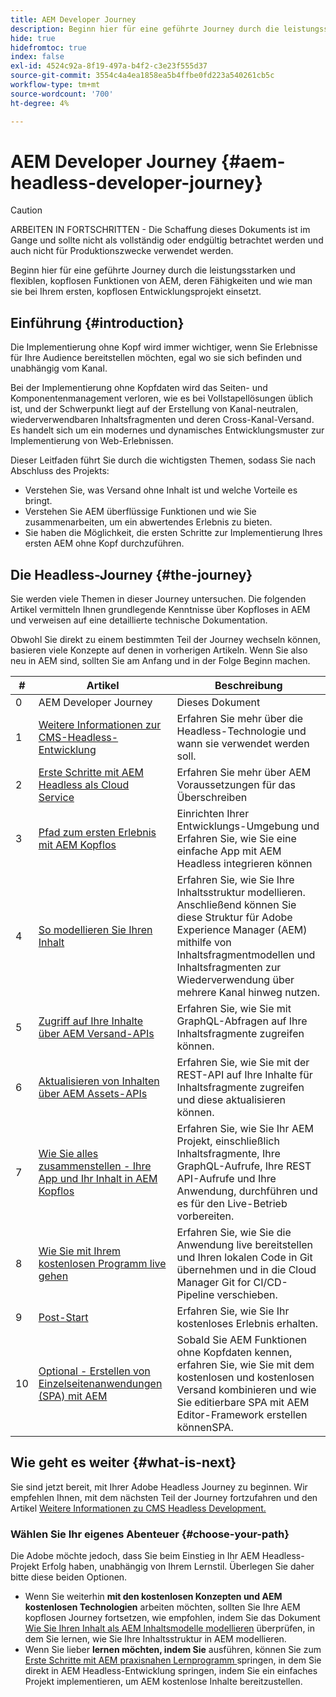 ```yaml
---
title: AEM Developer Journey
description: Beginn hier für eine geführte Journey durch die leistungsstarken und flexiblen, kopflosen Funktionen von AEM, deren Fähigkeiten und wie man sie bei Ihrem ersten Entwicklungsprojekt einsetzt.
hide: true
hidefromtoc: true
index: false
exl-id: 4524c92a-8f19-497a-b4f2-c3e23f555d37
source-git-commit: 3554c4a4ea1858ea5b4ffbe0fd223a540261cb5c
workflow-type: tm+mt
source-wordcount: '700'
ht-degree: 4%

---
```


# AEM Developer Journey {#aem-headless-developer-journey}

>[!CAUTION]
>
>ARBEITEN IN FORTSCHRITTEN - Die Schaffung dieses Dokuments ist im Gange und sollte nicht als vollständig oder endgültig betrachtet werden und auch nicht für Produktionszwecke verwendet werden.

Beginn hier für eine geführte Journey durch die leistungsstarken und flexiblen, kopflosen Funktionen von AEM, deren Fähigkeiten und wie man sie bei Ihrem ersten, kopflosen Entwicklungsprojekt einsetzt.

## Einführung {#introduction}

Die Implementierung ohne Kopf wird immer wichtiger, wenn Sie Erlebnisse für Ihre Audience bereitstellen möchten, egal wo sie sich befinden und unabhängig vom Kanal.

Bei der Implementierung ohne Kopfdaten wird das Seiten- und Komponentenmanagement verloren, wie es bei Vollstapellösungen üblich ist, und der Schwerpunkt liegt auf der Erstellung von Kanal-neutralen, wiederverwendbaren Inhaltsfragmenten und deren Cross-Kanal-Versand. Es handelt sich um ein modernes und dynamisches Entwicklungsmuster zur Implementierung von Web-Erlebnissen.

Dieser Leitfaden führt Sie durch die wichtigsten Themen, sodass Sie nach Abschluss des Projekts:

* Verstehen Sie, was Versand ohne Inhalt ist und welche Vorteile es bringt.
* Verstehen Sie AEM überflüssige Funktionen und wie Sie zusammenarbeiten, um ein abwertendes Erlebnis zu bieten.
* Sie haben die Möglichkeit, die ersten Schritte zur Implementierung Ihres ersten AEM ohne Kopf durchzuführen.

## Die Headless-Journey {#the-journey}

Sie werden viele Themen in dieser Journey untersuchen. Die folgenden Artikel vermitteln Ihnen grundlegende Kenntnisse über Kopfloses in AEM und verweisen auf eine detaillierte technische Dokumentation.

Obwohl Sie direkt zu einem bestimmten Teil der Journey wechseln können, basieren viele Konzepte auf denen in vorherigen Artikeln. Wenn Sie also neu in AEM sind, sollten Sie am Anfang und in der Folge Beginn machen.

| # | Artikel | Beschreibung |
|---|---|---|
| 0 | AEM Developer Journey | Dieses Dokument |
| 1 | [Weitere Informationen zur CMS-Headless-Entwicklung](learn-about.md) | Erfahren Sie mehr über die Headless-Technologie und wann sie verwendet werden soll. |
| 2 | [Erste Schritte mit AEM Headless als Cloud Service](getting-started.md) | Erfahren Sie mehr über AEM Voraussetzungen für das Überschreiben |
| 3 | [Pfad zum ersten Erlebnis mit AEM Kopflos](path-to-first-experience.md) | Einrichten Ihrer Entwicklungs-Umgebung und Erfahren Sie, wie Sie eine einfache App mit AEM Headless integrieren können |
| 4 | [So modellieren Sie Ihren Inhalt](model-your-content.md) | Erfahren Sie, wie Sie Ihre Inhaltsstruktur modellieren. Anschließend können Sie diese Struktur für Adobe Experience Manager (AEM) mithilfe von Inhaltsfragmentmodellen und Inhaltsfragmenten zur Wiederverwendung über mehrere Kanal hinweg nutzen. |
| 5 | [Zugriff auf Ihre Inhalte über AEM Versand-APIs](access-your-content.md) | Erfahren Sie, wie Sie mit GraphQL-Abfragen auf Ihre Inhaltsfragmente zugreifen können. |
| 6 | [Aktualisieren von Inhalten über AEM Assets-APIs](update-your-content.md) | Erfahren Sie, wie Sie mit der REST-API auf Ihre Inhalte für Inhaltsfragmente zugreifen und diese aktualisieren können. |
| 7 | [Wie Sie alles zusammenstellen - Ihre App und Ihr Inhalt in AEM Kopflos](put-it-all-together.md) | Erfahren Sie, wie Sie Ihr AEM Projekt, einschließlich Inhaltsfragmente, Ihre GraphQL-Aufrufe, Ihre REST API-Aufrufe und Ihre Anwendung, durchführen und es für den Live-Betrieb vorbereiten. |
| 8 | [Wie Sie mit Ihrem kostenlosen Programm live gehen](go-live.md) | Erfahren Sie, wie Sie die Anwendung live bereitstellen und Ihren lokalen Code in Git übernehmen und in die Cloud Manager Git for CI/CD-Pipeline verschieben. |
| 9 | [Post-Start](post-launch.md) | Erfahren Sie, wie Sie Ihr kostenloses Erlebnis erhalten. |
| 10 | [Optional - Erstellen von Einzelseitenanwendungen (SPA) mit AEM](create-spa.md) | Sobald Sie AEM Funktionen ohne Kopfdaten kennen, erfahren Sie, wie Sie mit dem kostenlosen und kostenlosen Versand kombinieren und wie Sie editierbare SPA mit AEM Editor-Framework erstellen könnenSPA. |

## Wie geht es weiter {#what-is-next}

Sie sind jetzt bereit, mit Ihrer Adobe Headless Journey zu beginnen. Wir empfehlen Ihnen, mit dem nächsten Teil der Journey fortzufahren und den Artikel [Weitere Informationen zu CMS Headless Development.](learn-about.md)

### Wählen Sie Ihr eigenes Abenteuer {#choose-your-path}

Die Adobe möchte jedoch, dass Sie beim Einstieg in Ihr AEM Headless-Projekt Erfolg haben, unabhängig von Ihrem Lernstil. Überlegen Sie daher bitte diese beiden Optionen.

* Wenn Sie weiterhin **mit den kostenlosen Konzepten und AEM kostenlosen Technologien** arbeiten möchten, sollten Sie Ihre AEM kopflosen Journey fortsetzen, wie empfohlen, indem Sie das Dokument [Wie Sie Ihren Inhalt als AEM Inhaltsmodelle modellieren](model-your-content.md) überprüfen, in dem Sie lernen, wie Sie Ihre Inhaltsstruktur in AEM modellieren.
* Wenn Sie lieber **lernen möchten, indem Sie** ausführen, können Sie zum [Erste Schritte mit AEM praxisnahen Lernprogramm ](https://experienceleague.adobe.com/docs/experience-manager-learn/getting-started-with-aem-headless/graphql/multi-step/overview.html) springen, in dem Sie direkt in AEM Headless-Entwicklung springen, indem Sie ein einfaches Projekt implementieren, um AEM kostenlose Inhalte bereitzustellen.
